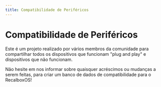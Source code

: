 ```yaml
---
title: Compatibilidade de Periféricos
---
```


# Compatibilidade de Periféricos

Este é um projeto realizado por vários membros da comunidade para compartilhar todos os dispositivos que funcionam "plug and play" e dispositivos que não funcionam.

Não hesite em nos informar sobre quaisquer acréscimos ou mudanças a serem feitas, para criar um banco de dados de compatibilidade para o RecalboxOS!

